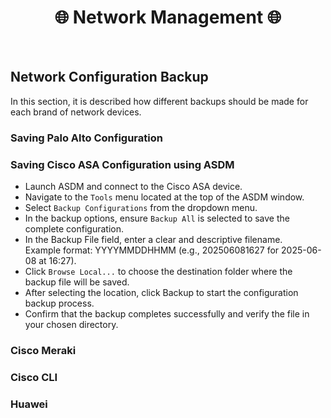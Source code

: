 <div align="center">
 
# 🌐 Network Management 🌐

<br/>
</div>

## Network Configuration Backup
In this section, it is described how different backups should be made for each brand of network devices.

### Saving Palo Alto Configuration

### Saving Cisco ASA Configuration using ASDM
- Launch ASDM and connect to the Cisco ASA device.
- Navigate to the `Tools` menu located at the top of the ASDM window.
- Select `Backup Configurations` from the dropdown menu.
- In the backup options, ensure `Backup All` is selected to save the complete configuration.
- In the Backup File field, enter a clear and descriptive filename. <br>
Example format: YYYYMMDDHHMM (e.g., 202506081627 for 2025-06-08 at 16:27).
- Click `Browse Local...` to choose the destination folder where the backup file will be saved.
- After selecting the location, click Backup to start the configuration backup process.
- Confirm that the backup completes successfully and verify the file in your chosen directory.


### Cisco Meraki

### Cisco CLI

### Huawei
